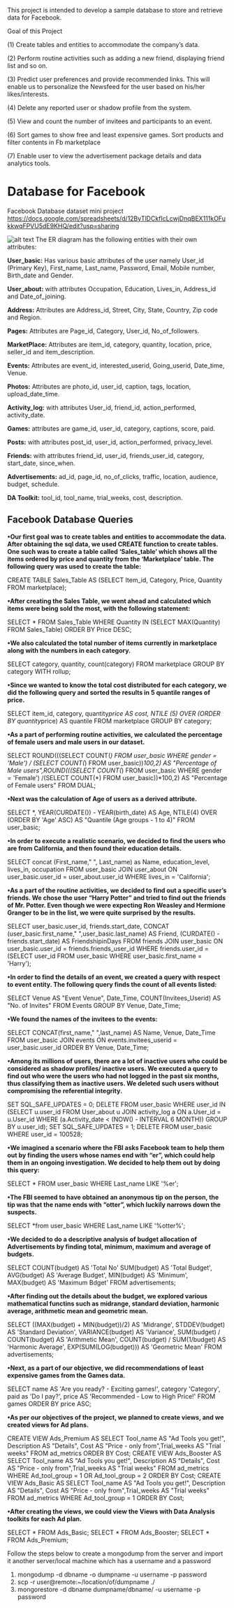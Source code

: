 This project is intended to develop a sample database to store and retrieve data for Facebook. 

Goal of this Project


(1)	Create tables and entities to accommodate the company’s data.


(2)	Perform routine activities such as adding a new friend, displaying friend list and so on.


(3)	Predict user preferences and provide recommended links. This will enable us to personalize the Newsfeed for the user based on his/her likes/interests. 


(4)	Delete any reported user or shadow profile from the system.


(5)	View and count the number of invitees and participants to an event.


(6)	Sort games to show free and least expensive games. Sort products and filter contents in Fb marketplace


(7)	Enable user to view the advertisement package details and data analytics tools.

# Database for Facebook
Facebook Database dataset mini project
https://docs.google.com/spreadsheets/d/12ByTlDCkfIcLcwjDnqBEX111kOFukkwqFPVU5dE9KHQ/edit?usp=sharing

![alt text](https://github.com/Chaitanyaa/Facebook-Database-fictitious-data-/blob/master/Final%20ER.JPG)
The ER diagram has the following entities with their own attributes:

<b>User_basic:</b> Has various basic attributes of the user namely User_id (Primary Key), First_name, Last_name, Password, Email, Mobile number, Birth_date and Gender.

<b>User_about:</b> with attributes Occupation, Education, Lives_in, Address_id and Date_of_joining.

<b>Address:</b> Attributes are Address_id, Street, City, State, Country, Zip code and Region.

<b>Pages:</b> Attributes are Page_id, Category, User_id, No_of_followers.

<b>MarketPlace:</b> Attributes are item_id, category, quantity, location, price, seller_id and item_description.

<b>Events:</b> Attributes are event_id, interested_userid, Going_userid, Date_time, Venue.

<b>Photos:</b> Attributes are photo_id, user_id, caption, tags, location, upload_date_time. 

<b>Activity_log:</b> with attributes User_id, friend_id, action_performed, activity_date.

<b>Games:</b> attributes are game_id, user_id, category, captions, score, paid.

<b>Posts:</b> with attributes post_id, user_id, action_performed, privacy_level.

<b>Friends:</b> with attributes friend_id, user_id, friends_user_id, category, start_date, since_when.

<b>Advertisements:</b> ad_id, page_id, no_of_clicks, traffic, location, audience, budget, schedule.

<b>DA Toolkit:</b> tool_id, tool_name, trial_weeks, cost, description.



## Facebook Database Queries
<b>•Our first goal was to create tables and entities to accommodate the data. 
After obtaining the sql data, we used CREATE function to create tables. 
One such was to create a table called ‘Sales_table’ which shows all the items ordered by price and quantity from the ‘Marketplace’ table. 
The following query was used to create the table:</b>
  
  
CREATE TABLE Sales_Table AS (SELECT Item_id, Category, Price, Quantity FROM marketplace);



<b> •After creating the Sales Table, 
we went ahead and calculated which items were being sold the most, with the following statement:
</b>


SELECT * FROM Sales_Table 
WHERE Quantity IN (SELECT MAX(Quantity) FROM Sales_Table)
ORDER BY Price DESC;


<b>•We also calculated the total number of items currently in marketplace along with the numbers in each category.
</b>


SELECT category, quantity, count(category) FROM marketplace GROUP BY category WITH rollup;


<b>•Since we wanted to know the total cost distributed for each category, 
we did the following query and sorted the results in 5 quantile ranges of price.
</b>


SELECT item_id, category, quantity*price AS cost, NTILE (5) OVER (ORDER BY quantity*price) AS quantile FROM marketplace GROUP BY category;



<b> •As a part of performing routine activities, we calculated the percentage of female users and male users in our dataset.
</b>


SELECT ROUND(((SELECT COUNT(*) FROM user_basic WHERE gender = 'Male') /
(SELECT COUNT(*) FROM user_basic))*100,2) AS "Percentage of Male users",ROUND(((SELECT COUNT(*) FROM user_basic WHERE gender = 'Female')
/(SELECT COUNT(*) FROM user_basic))*100,2) AS "Percentage of Female users" FROM DUAL;



<b>•Next was the calculation of Age of users as a derived attribute.
</b>


SELECT *, YEAR(CURDATE()) - YEAR(birth_date) AS Age, NTILE(4) OVER (ORDER BY 'Age' ASC) AS "Quantile (Age groups - 1 to 4)" FROM user_basic;

<b> •In order to execute a realistic scenario, we decided to find the users who are from California, and then found their education details.
</b>


SELECT concat (First_name," ", Last_name) as Name, education_level, lives_in, occupation FROM user_basic JOIN user_about ON user_basic.user_id = user_about.user_id WHERE lives_in = 'California';


<b> •As a part of the routine activities, we decided to find out a specific user’s friends. 
We chose the user “Harry Potter” and tried to find out the friends of Mr. Potter. 
Even though we were expecting Ron Weasley and Hermione Granger to be in the list, we were quite surprised by the results. 
</b>
  
  
SELECT user_basic.user_id, friends.start_date, CONCAT (user_basic.first_name," ",user_basic.last_name) AS Friend, (CURDATE() - friends.start_date) AS FriendshipinDays FROM friends JOIN user_basic ON user_basic.user_id = friends.friends_user_id WHERE friends.user_id = (SELECT user_id FROM user_basic WHERE user_basic.first_name = 'Harry');



<b> •In order to find the details of an event, 
we created a query with respect to event entity. 
The following query finds the count of all events listed:
</b>


SELECT Venue AS "Event Venue", Date_Time, COUNT(Invitees_Userid) AS "No. of Invites" FROM Events GROUP BY Venue, Date_Time;


<b> •We found the names of the invitees to the events:
</b>


SELECT CONCAT(first_name," ",last_name) AS Name, Venue, Date_Time   FROM user_basic JOIN events ON events.invitees_userid = user_basic.user_id ORDER BY Venue, Date_Time;



<b>•Among its millions of users, there are a lot of inactive users who could be considered as shadow profiles/ inactive users. 
We executed a query to find out who were the users who had not logged in the past six months, thus classifying them as inactive users. 
We deleted such users without compromising the referential integrity. 
</b>



SET SQL_SAFE_UPDATES = 0;
DELETE FROM user_basic WHERE user_id IN
(SELECT u.user_id FROM User_about u JOIN activity_log a ON a.User_id = u.User_id
WHERE (a.Activity_date < (NOW() - INTERVAL 6 MONTH)) GROUP BY u.user_id);
SET SQL_SAFE_UPDATES = 1;
DELETE FROM user_basic WHERE user_id = 100528;



<b> •We imagined a scenario where the FBI asks Facebook team to help them out by finding the users whose names end with “er”, 
which could help them in an ongoing investigation. 
We decided to help them out by doing this query:
</b>


SELECT * FROM user_basic WHERE Last_name LIKE '%er';


<b> •The FBI seemed to have obtained an anonymous tip on the person, the tip was that the name ends with “otter”, 
 which luckily narrows down the suspects.
</b>


SELECT *from user_basic WHERE Last_name LIKE '%otter%';



<b> •We decided to do a descriptive analysis of budget 
allocation of Advertisements by finding total, minimum, maximum and average of budgets.
</b>


SELECT COUNT(budget) AS 'Total No' SUM(budget) AS 'Total Budget', AVG(budget) AS 'Average Budget', MIN(budget) AS 'Minimum', MAX(budget) AS 'Maximum Bdget' FROM advertisements;


<b>•After finding out the details about the budget, we explored various mathematical functins such as midrange, standard deviation, harmonic average, arithmetic mean and geometric mean.        </b>                                                                                                                                                                                                                                                                                         


SELECT ((MAX(budget) + MIN(budget))/2) AS 'Midrange', STDDEV(budget) AS 'Standard Deviation',  VARIANCE(budget) AS 'Variance', SUM(budget) / COUNT(budget) AS 'Arithmetic Mean', COUNT(budget) / SUM(1/budget) AS 'Harmonic Average', EXP(SUM(LOG(budget))) AS 'Geometric Mean' FROM advertisements;


<b> •Next, as a part of our objective, we did recommendations of least expensive games from the Games data.
</b>



SELECT name AS 'Are you ready? - Exciting games!', category 'Category', paid as 'Do I pay?', price AS 'Recommended - Low to High Price!' FROM games ORDER BY price ASC;


<b> •As per our objectives of the project, we planned to create views, and we created views for Ad plans.
</b>


CREATE VIEW Ads_Premium AS SELECT Tool_name AS "Ad Tools you get!", Description AS "Details",  Cost AS "Price - only from",Trial_weeks AS "Trial weeks" FROM ad_metrics ORDER BY Cost;
CREATE VIEW Ads_Booster AS SELECT Tool_name AS "Ad Tools you get!", Description AS "Details",  Cost AS "Price - only from",Trial_weeks AS "Trial weeks" FROM ad_metrics WHERE Ad_tool_group = 1 OR Ad_tool_group = 2 ORDER BY Cost;
CREATE VIEW Ads_Basic AS SELECT Tool_name AS "Ad Tools you get!", Description AS "Details",  Cost AS "Price - only from",Trial_weeks AS "Trial weeks" FROM ad_metrics WHERE Ad_tool_group = 1 ORDER BY Cost;



<b> •After creating the views, we could view the Views with Data Analysis toolkits for each Ad plan.
</b>


SELECT * FROM Ads_Basic;
SELECT * FROM Ads_Booster;
SELECT * FROM Ads_Premium;


Follow the steps below to create a mongodump from the server and import it another server/local machine which has a username and a password

1. mongodump -d dbname -o dumpname -u username -p password
2. scp -r user@remote:~/location/of/dumpname ./
3. mongorestore -d dbname dumpname/dbname/ -u username -p password
